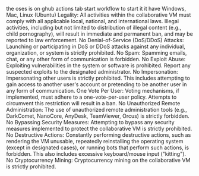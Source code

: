 the oses is on ghub actions tab
start workflow to start it
it have Windows, Mac, Linux (Ubuntu)
Legality: All activities within the collaborative VM must comply with all applicable local, national, and international laws. Illegal activities, including but not limited to distribution of illegal content (e.g., child pornography), will result in immediate and permanent ban, and may be reported to law enforcement.
No Denial-of-Service (DoS/DDoS) Attacks: Launching or participating in DoS or DDoS attacks against any individual, organization, or system is strictly prohibited.
No Spam: Spamming emails, chat, or any other form of communication is forbidden.
No Exploit Abuse: Exploiting vulnerabilities in the system or software is prohibited. Report any suspected exploits to the designated administrator.
No Impersonation: Impersonating other users is strictly prohibited. This includes attempting to gain access to another user's account or pretending to be another user in any form of communication.
One Vote Per User: Voting mechanisms, if implemented, must adhere to a one-vote-per-user policy. Attempts to circumvent this restriction will result in a ban.
No Unauthorized Remote Administration: The use of unauthorized remote administration tools (e.g., DarkComet, NanoCore, AnyDesk, TeamViewer, Orcus) is strictly forbidden.
No Bypassing Security Measures: Attempting to bypass any security measures implemented to protect the collaborative VM is strictly prohibited.
No Destructive Actions: Constantly performing destructive actions, such as rendering the VM unusable, repeatedly reinstalling the operating system (except in designated cases), or running bots that perform such actions, is forbidden. This also includes excessive keyboard/mouse input ("kitting").
No Cryptocurrency Mining: Cryptocurrency mining on the collaborative VM is strictly prohibited.
